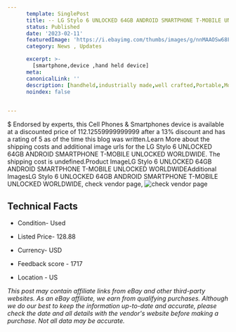 ```yaml
---
      template: SinglePost
      title: -- LG Stylo 6 UNLOCKED 64GB ANDROID SMARTPHONE T-MOBILE UNLOCKED WORLDWIDE
      status: Published
      date: '2023-02-11'
      featuredImage: 'https://i.ebayimg.com/thumbs/images/g/nnMAAOSw68FiKMZ-/s-l225.jpg'
      category: News , Updates

      excerpt: >-
        [smartphone,device ,hand held device]
      meta:
      canonicalLink: ''
      description: [handheld,industrially made,well crafted,Portable,Mobile,Compact,Convenient,Lightweight,Maneuverable,Man-portable,Miniature,Carriable,Hand-held,Light,Holdable,Transportable,Mobile device,Pocket-sized,On-the-go,Wireless,Cordless,Compact size,Convenient size, smartphone,device ,hand held device]
      noindex: false

        
---
```

$
    Endorsed by experts, this Cell Phones & Smartphones device is available at a discounted price of 112.12559999999999 after a 13% discount and has a rating of 5 as of the time this blog was written.Learn More about the shipping costs and additional image urls for the LG Stylo 6 UNLOCKED 64GB ANDROID SMARTPHONE T-MOBILE UNLOCKED WORLDWIDE. The shipping cost is undefined.Product ImageLG Stylo 6 UNLOCKED 64GB ANDROID SMARTPHONE T-MOBILE UNLOCKED WORLDWIDEAdditional ImagesLG Stylo 6 UNLOCKED 64GB ANDROID SMARTPHONE T-MOBILE UNLOCKED WORLDWIDE, check vendor page, ![check vendor page](https://origin-galleryplus.ebayimg.com/ws/web/185563802656_2_0_1/225x225.jpg,https://origin-galleryplus.ebayimg.com/ws/web/185563802656_3_0_1/225x225.jpg,https://origin-galleryplus.ebayimg.com/ws/web/185563802656_4_0_1/225x225.jpg,https://origin-galleryplus.ebayimg.com/ws/web/185563802656_5_0_1/225x225.jpg,https://origin-galleryplus.ebayimg.com/ws/web/185563802656_6_0_1/225x225.jpg,https://origin-galleryplus.ebayimg.com/ws/web/185563802656_7_0_1/225x225.jpg,https://origin-galleryplus.ebayimg.com/ws/web/185563802656_8_0_1/225x225.jpg,https://origin-galleryplus.ebayimg.com/ws/web/185563802656_9_0_1/225x225.jpg)
    
    

 ## Technical Facts 



     
      

 - Condition- Used 


      

 - Listed Price- 128.88 


      

 - Currency- USD 


      

 - Feedback score - 1717 


      

 - Location - US 


      
      

 *_This post may contain affiliate links from eBay and other third-party websites. As an eBay affiliate, we earn from qualifying purchases. Although we do our best to keep the information up-to-date and accurate, please check the date and all details with the vendor's website before making a purchase. Not all data may be accurate._*



    
    
    
    
    